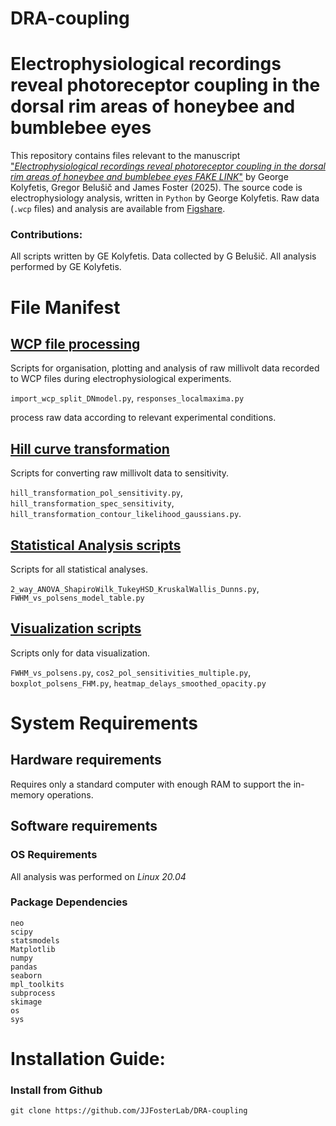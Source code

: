 # DRA-coupling

Electrophysiological recordings reveal photoreceptor coupling in the dorsal rim areas of honeybee and bumblebee eyes
====================
This repository contains files relevant to the manuscript ["_Electrophysiological recordings reveal photoreceptor coupling in the dorsal rim areas of honeybee and bumblebee eyes FAKE LINK_"](https://www.biorxiv.org/content/10.1101/2025.04.29.651169v1) by George Kolyfetis, Gregor Belušič and James Foster (2025).
The source code is electrophysiology analysis, written in ```Python``` by George Kolyfetis.  Raw data (```.wcp``` files) and analysis are available from [Figshare](https://doi.org/10.6084/m9.figshare.28890938.v1). 
### Contributions:
All scripts written by GE Kolyfetis. Data collected by G Belušič. All analysis performed by GE Kolyfetis.

# File Manifest
## [WCP file processing](https://github.com/JJFosterLab/DRA-coupling/tree/main/WCP_file_processing)
Scripts for organisation, plotting and analysis of raw millivolt data recorded to WCP files during electrophysiological experiments.

```import_wcp_split_DNmodel.py```, ```responses_localmaxima.py``` 

process raw data according to relevant experimental conditions.
## [Hill curve transformation](https://github.com/JJFosterLab/DRA-coupling/tree/main/Hill_curve_transformation)
Scripts for converting raw millivolt data  to sensitivity.

```hill_transformation_pol_sensitivity.py```, ```hill_transformation_spec_sensitivity```, ```hill_transformation_contour_likelihood_gaussians.py```.

## [Statistical Analysis scripts](https://github.com/JJFosterLab/DRA-coupling/tree/main/Statistical_Analysis)

Scripts for all statistical analyses.

```2_way_ANOVA_ShapiroWilk_TukeyHSD_KruskalWallis_Dunns.py```, ```FWHM_vs_polsens_model_table.py```

## [Visualization scripts](https://github.com/JJFosterLab/DRA-coupling/tree/main/Visualization)

Scripts only for data visualization.

```FWHM_vs_polsens.py```, ```cos2_pol_sensitivities_multiple.py```, ```boxplot_polsens_FHM.py```, ```heatmap_delays_smoothed_opacity.py```

# System Requirements
## Hardware requirements
Requires only a standard computer with enough RAM to support the in-memory operations.

## Software requirements
### OS Requirements
All analysis was performed on *Linux 20.04*

### Package Dependencies

```
neo
scipy
statsmodels
Matplotlib
numpy
pandas
seaborn
mpl_toolkits
subprocess
skimage
os
sys
```

# Installation Guide:

### Install from Github
```
git clone https://github.com/JJFosterLab/DRA-coupling
```
